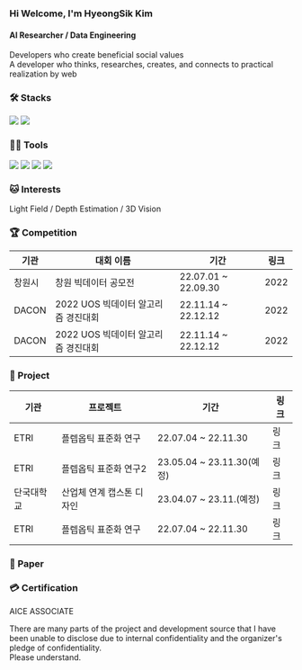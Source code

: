 ### Hi Welcome, I'm HyeongSik Kim 

#### AI Researcher / Data Engineering
Developers who create beneficial social values   
A developer who thinks, researches, creates, and connects to practical realization by web


### 🛠️ Stacks

<img src="https://img.shields.io/badge/Python-3766AB?style=flat-square&logo=Python&logoColor=white"/> <img src="https://img.shields.io/badge/pytorch-EE4C2C?style=flat-square&logo=pytorch&logoColor=white"/> 

### 💪🏼 Tools 

<img src="https://img.shields.io/badge/Visual Studio Code-007ACC?style=flat-square&logo=Visual Studio Code&logoColor=white"/> <img src="https://img.shields.io/badge/GitHub-181717?style=flat-square&logo=GitHub&logoColor=white"/> <img src="https://img.shields.io/badge/Vim-019733?style=flat-square&logo=Vim&logoColor=white"/> <img src="https://img.shields.io/badge/Anaconda-44A833?style=flat-square&logo=Anaconda&logoColor=white"/>

### 🐱 Interests

Light Field / Depth Estimation / 3D Vision 

### 🏆 Competition
|기관|대회 이름|기간|링크|
|---|------|---|---|
|창원시|창원 빅데이터 공모전|22.07.01 ~ 22.09.30|2022|
|DACON|2022 UOS 빅데이터 알고리즘 경진대회|22.11.14 ~ 22.12.12|2022|
|DACON|2022 UOS 빅데이터 알고리즘 경진대회|22.11.14 ~ 22.12.12|2022|


### 📘 Project

|기관|프로젝트|기간|링크|
|---|------|---|---|
|ETRI|플렙옵틱 표준화 연구|22.07.04 ~ 22.11.30|링크|
|ETRI|플렙옵틱 표준화 연구2|23.05.04 ~ 23.11.30(예정)|링크|
|단국대학교|산업체 연계 캡스톤 디자인|23.04.07 ~ 23.11.(예정)|링크|
|ETRI|플렙옵틱 표준화 연구|22.07.04 ~ 22.11.30|링크|

### 📃 Paper

### 💳 Certification
AICE ASSOCIATE

There are many parts of the project and development source that I have been unable to disclose due to internal confidentiality and the organizer's pledge of confidentiality.  
Please understand.
